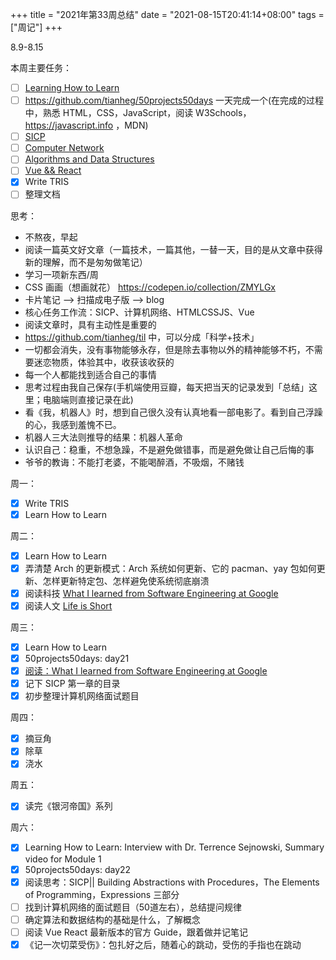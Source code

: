+++
title = "2021年第33周总结"
date = "2021-08-15T20:41:14+08:00"
tags = ["周记"]
+++

8.9-8.15

本周主要任务：

- [ ] [Learning How to Learn](https://github.com/tianheg/blog/issues/137)
- [ ] <https://github.com/tianheg/50projects50days> 一天完成一个(在完成的过程中，熟悉 HTML，CSS，JavaScript，阅读 W3Schools，<https://javascript.info> ，MDN)
- [ ] [SICP](https://github.com/tianheg/blog/issues/126)
- [ ] [Computer Network](https://github.com/tianheg/blog/issues/138)
- [ ] [Algorithms and Data Structures](https://github.com/tianheg/blog/issues/139)
- [ ] [Vue && React](https://github.com/tianheg/blog/issues/53)
- [x] Write TRIS
- [ ] 整理文档

思考：

- 不熬夜，早起
- 阅读一篇英文好文章（一篇技术，一篇其他，一替一天，目的是从文章中获得新的理解，而不是匆匆做笔记）
- 学习一项新东西/周
- CSS 画画（想画就花） <https://codepen.io/collection/ZMYLGx>
- 卡片笔记 --> 扫描成电子版 --> blog
- 核心任务工作流：SICP、计算机网络、HTMLCSSJS、Vue
- 阅读文章时，具有主动性是重要的
- <https://github.com/tianheg/til> 中，可以分成「科学+技术」
- 一切都会消失，没有事物能够永存，但是除去事物以外的精神能够不朽，不需要迷恋物质，体验其中，收获该收获的
- 每一个人都能找到适合自己的事情
- 思考过程由我自己保存(手机端使用豆瓣，每天把当天的记录发到「总结」这里；电脑端则直接记录在此)
- 看《我，机器人》时，想到自己很久没有认真地看一部电影了。看到自己浮躁的心，我感到羞愧不已。
- 机器人三大法则推导的结果：机器人革命
- 认识自己：稳重，不想急躁，不是避免做错事，而是避免做让自己后悔的事
- 爷爷的教诲：不能打老婆，不能喝醉酒，不吸烟，不赌钱

周一：

- [x] Write TRIS
- [x] Learn How to Learn

周二：

- [x] Learn How to Learn
- [x] 弄清楚 Arch 的更新模式：Arch 系统如何更新、它的 pacman、yay 包如何更新、怎样更新特定包、怎样避免使系统彻底崩溃
- [x] 阅读科技 [What I learned from Software Engineering at Google](https://swizec.com/blog/what-i-learned-from-software-engineering-at-google/)
- [x] 阅读人文 [Life is Short](http://www.paulgraham.com/vb.html)

周三：

- [x] Learn How to Learn
- [x] 50projects50days: day21
- [x] [阅读：What I learned from Software Engineering at Google](https://github.com/tianheg/blog/issues/140)
- [x] 记下 SICP 第一章的目录
- [x] 初步整理计算机网络面试题目

周四：

- [x] 摘豆角
- [x] 除草
- [x] 浇水

周五：

- [x] 读完《银河帝国》系列

周六：

- [x] Learning How to Learn: Interview with Dr. Terrence Sejnowski, Summary video for Module 1
- [x] 50projects50days: day22
- [x] 阅读思考：SICP|| Building Abstractions with Procedures，The Elements of Programming，Expressions 三部分
- [ ] 找到计算机网络的面试题目（50道左右），总结提问规律
- [ ] 确定算法和数据结构的基础是什么，了解概念
- [ ] 阅读 Vue React 最新版本的官方 Guide，跟着做并记笔记
- [x] 《记一次切菜受伤》：包扎好之后，随着心的跳动，受伤的手指也在跳动
